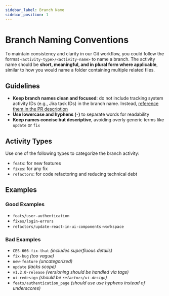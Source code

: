 ```yaml
---
sidebar_label: Branch Name
sidebar_position: 1
---
```


# Branch Naming Conventions

To maintain consistency and clarity in our Git workflow, you could follow the format `<activity-type>/<activity-name>` to name a branch. The activity name should be **short, meaningful, and in plural form where applicable**, similar to how you would name a folder containing multiple related files.

## Guidelines

- **Keep branch names clean and focused**: do not include tracking system activity IDs (e.g., Jira task IDs) in the branch name. Instead, [reference them in the PR description](../pull-request/format.md#description)
- **Use lowercase and hyphens (`-`)** to separate words for readability
- **Keep names concise but descriptive**, avoiding overly generic terms like `update` or `fix`

## Activity Types

Use one of the following types to categorize the branch activity:

- `feats`: for new features
- `fixes`: for any fix
- `refactors`: for code refactoring and reducing technical debt

## Examples

### Good Examples

- `feats/user-authentication`
- `fixes/login-errors`
- `refactors/update-react-in-ui-components-workspace`

### Bad Examples

- `CES-666-fix-that` _(includes superfluous details)_
- `fix-bug` _(too vague)_
- `new-feature` _(uncategorized)_
- `update` _(lacks scope)_
- `v1.2.0-release` _(versioning should be handled via tags)_
- `ui-redesign` _(should be `refactors/ui-design`)_
- `feats/authentication_page` _(should use use hyphens instead of underscores)_
